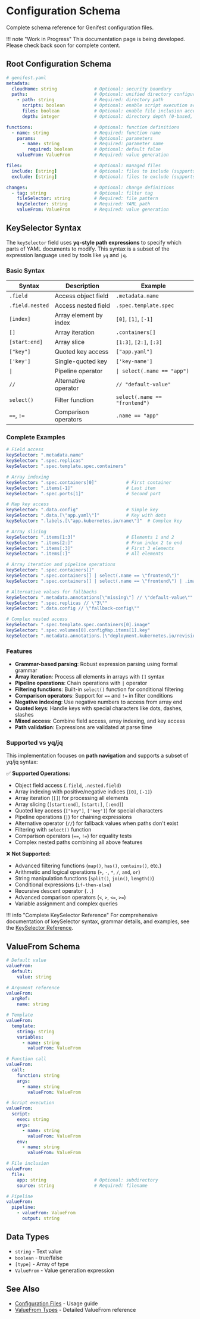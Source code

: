# Configuration Schema

Complete schema reference for Genifest configuration files.

!!! note "Work in Progress"
    This documentation page is being developed. Please check back soon for complete content.

## Root Configuration Schema

```yaml
# genifest.yaml
metadata:
  cloudHome: string              # Optional: security boundary
  paths:                         # Optional: unified directory configuration
    - path: string               # Required: directory path
      scripts: boolean           # Optional: enable script execution access
      files: boolean             # Optional: enable file inclusion access  
      depth: integer             # Optional: directory depth (0-based, default 0)

functions:                       # Optional: function definitions
  - name: string                 # Required: function name
    params:                      # Optional: parameters
      - name: string             # Required: parameter name
        required: boolean        # Optional: default false
    valueFrom: ValueFrom         # Required: value generation

files:                           # Optional: managed files
  include: [string]              # Optional: files to include (supports wildcards)
  exclude: [string]              # Optional: files to exclude (supports wildcards)

changes:                         # Optional: change definitions
  - tag: string                  # Optional: filter tag
    fileSelector: string         # Required: file pattern
    keySelector: string          # Required: YAML path
    valueFrom: ValueFrom         # Required: value generation
```

## KeySelector Syntax

The `keySelector` field uses **yq-style path expressions** to specify which parts of YAML documents to modify. This syntax is a subset of the expression language used by tools like `yq` and `jq`.

### Basic Syntax

| Syntax | Description | Example |
|--------|-------------|---------|
| `.field` | Access object field | `.metadata.name` |
| `.field.nested` | Access nested field | `.spec.template.spec` |
| `[index]` | Array element by index | `[0]`, `[1]`, `[-1]` |
| `[]` | Array iteration | `.containers[]` |
| `[start:end]` | Array slice | `[1:3]`, `[2:]`, `[:3]` |
| `["key"]` | Quoted key access | `["app.yaml"]` |
| `['key']` | Single-quoted key | `['key-name']` |
| `\|` | Pipeline operator | `\| select(.name == "app")` |
| `//` | Alternative operator | `// "default-value"` |
| `select()` | Filter function | `select(.name == "frontend")` |
| `==`, `!=` | Comparison operators | `.name == "app"` |

### Complete Examples

```yaml
# Field access
keySelector: ".metadata.name"
keySelector: ".spec.replicas" 
keySelector: ".spec.template.spec.containers"

# Array indexing  
keySelector: ".spec.containers[0]"           # First container
keySelector: ".items[-1]"                    # Last item
keySelector: ".spec.ports[1]"                # Second port

# Map key access
keySelector: ".data.config"                  # Simple key
keySelector: ".data.[\"app.yaml\"]"          # Key with dots
keySelector: ".labels.[\"app.kubernetes.io/name\"]"  # Complex key

# Array slicing
keySelector: ".items[1:3]"                   # Elements 1 and 2
keySelector: ".items[2:]"                    # From index 2 to end
keySelector: ".items[:3]"                    # First 3 elements
keySelector: ".items[:]"                     # All elements

# Array iteration and pipeline operations
keySelector: ".spec.containers[]"                                              # Iterate over containers
keySelector: ".spec.containers[] | select(.name == \"frontend\")"              # Filter containers
keySelector: ".spec.containers[] | select(.name == \"frontend\") | .image"     # Pipeline with field access

# Alternative values for fallbacks
keySelector: ".metadata.annotations[\"missing\"] // \"default-value\""          # Fallback if annotation missing
keySelector: ".spec.replicas // \"3\""                                         # Default replica count
keySelector: ".data.config // \"fallback-config\""                             # Default configuration

# Complex nested access
keySelector: ".spec.template.spec.containers[0].image"
keySelector: ".spec.volumes[0].configMap.items[1].key"
keySelector: ".metadata.annotations.[\"deployment.kubernetes.io/revision\"]"
```

### Features

- **Grammar-based parsing**: Robust expression parsing using formal grammar
- **Array iteration**: Process all elements in arrays with `[]` syntax
- **Pipeline operations**: Chain operations with `|` operator
- **Filtering functions**: Built-in `select()` function for conditional filtering
- **Comparison operators**: Support for `==` and `!=` in filter conditions
- **Negative indexing**: Use negative numbers to access from array end
- **Quoted keys**: Handle keys with special characters like dots, dashes, slashes
- **Mixed access**: Combine field access, array indexing, and key access
- **Path validation**: Expressions are validated at parse time

### Supported vs yq/jq

This implementation focuses on **path navigation** and supports a subset of yq/jq syntax:

✅ **Supported Operations:**
- Object field access (`.field`, `.nested.field`)
- Array indexing with positive/negative indices (`[0]`, `[-1]`)  
- Array iteration (`[]`) for processing all elements
- Array slicing (`[start:end]`, `[start:]`, `[:end]`)
- Quoted key access (`["key"]`, `['key']`) for special characters
- Pipeline operations (`|`) for chaining expressions
- Alternative operator (`//`) for fallback values when paths don't exist
- Filtering with `select()` function
- Comparison operators (`==`, `!=`) for equality tests
- Complex nested paths combining all above features

❌ **Not Supported:**
- Advanced filtering functions (`map()`, `has()`, `contains()`, etc.)
- Arithmetic and logical operations (`+`, `-`, `*`, `/`, `and`, `or`)
- String manipulation functions (`split()`, `join()`, `length()`)
- Conditional expressions (`if-then-else`)
- Recursive descent operator (`..`)
- Advanced comparison operators (`<`, `>`, `<=`, `>=`)
- Variable assignment and complex queries

!!! info "Complete KeySelector Reference"
    For comprehensive documentation of keySelector syntax, grammar details, and examples, see the [KeySelector Reference](keyselectors.md).

## ValueFrom Schema

```yaml
# Default value
valueFrom:
  default:
    value: string

# Argument reference  
valueFrom:
  argRef:
    name: string

# Template
valueFrom:
  template:
    string: string
    variables:
      - name: string
        valueFrom: ValueFrom

# Function call
valueFrom:
  call:
    function: string
    args:
      - name: string
        valueFrom: ValueFrom

# Script execution
valueFrom:
  script:
    exec: string
    args:
      - name: string
        valueFrom: ValueFrom
    env:
      - name: string
        valueFrom: ValueFrom

# File inclusion
valueFrom:
  file:
    app: string                  # Optional: subdirectory
    source: string               # Required: filename

# Pipeline
valueFrom:
  pipeline:
    - valueFrom: ValueFrom
      output: string
```

## Data Types

- `string` - Text value
- `boolean` - true/false
- `[type]` - Array of type
- `ValueFrom` - Value generation expression

## See Also

- [Configuration Files](../user-guide/configuration.md) - Usage guide
- [ValueFrom Types](valuefrom.md) - Detailed ValueFrom reference